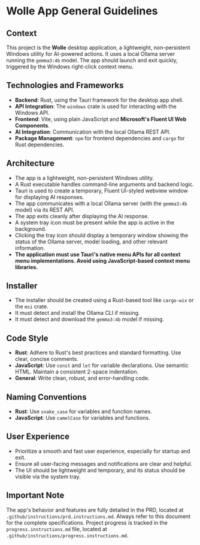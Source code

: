 # Wolle App General Guidelines

## Context

This project is the **Wolle** desktop application, a lightweight, non-persistent Windows utility for AI-powered actions. It uses a local Ollama server running the `gemma3:4b` model. The app should launch and exit quickly, triggered by the Windows right-click context menu.

## Technologies and Frameworks

- **Backend**: Rust, using the Tauri framework for the desktop app shell.
- **API Integration**: The `windows` crate is used for interacting with the Windows API.
- **Frontend**: Vite, using plain JavaScript and **Microsoft's Fluent UI Web Components**.
- **AI Integration**: Communication with the local Ollama REST API.
- **Package Management**: `npm` for frontend dependencies and `cargo` for Rust dependencies.

## Architecture

- The app is a lightweight, non-persistent Windows utility.
- A Rust executable handles command-line arguments and backend logic.
- Tauri is used to create a temporary, Fluent UI-styled webview window for displaying AI responses.
- The app communicates with a local Ollama server (with the `gemma3:4b` model) via its REST API.
- The app exits cleanly after displaying the AI response.
- A system tray icon must be present while the app is active in the background.
- Clicking the tray icon should display a temporary window showing the status of the Ollama server, model loading, and other relevant information.
- **The application must use Tauri's native menu APIs for all context menu implementations. Avoid using JavaScript-based context menu libraries.**

## Installer

- The installer should be created using a Rust-based tool like `cargo-wix` or the `msi` crate.
- It must detect and install the Ollama CLI if missing.
- It must detect and download the `gemma3:4b` model if missing.

## Code Style

- **Rust**: Adhere to Rust's best practices and standard formatting. Use clear, concise comments.
- **JavaScript**: Use `const` and `let` for variable declarations. Use semantic HTML. Maintain a consistent 2-space indentation.
- **General**: Write clean, robust, and error-handling code.

## Naming Conventions

- **Rust**: Use `snake_case` for variables and function names.
- **JavaScript**: Use `camelCase` for variables and functions.

## User Experience

- Prioritize a smooth and fast user experience, especially for startup and exit.
- Ensure all user-facing messages and notifications are clear and helpful.
- The UI should be lightweight and temporary, and its status should be visible via the system tray.

## Important Note

The app's behavior and features are fully detailed in the PRD, located at `.github/instructions/prd.instructions.md`. Always refer to this document for the complete specifications. Project progress is tracked in the `progress.instructions.md` file, located at `.github/instructions/progress.instructions.md`.
